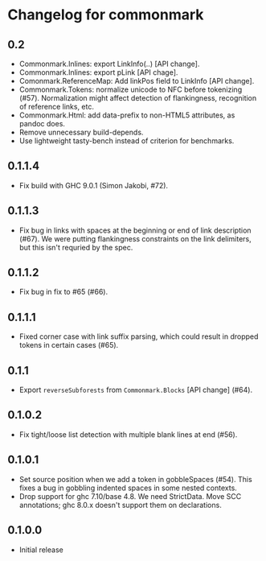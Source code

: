 # Changelog for commonmark

## 0.2

* Commonmark.Inlines: export LinkInfo(..) [API change].
* Commonmark.Inlines: export pLink [API chage].
* Comonmark.ReferenceMap: Add linkPos field to LinkInfo [API change].
* Commonmark.Tokens: normalize unicode to NFC before tokenizing (#57).
  Normalization might affect detection of flankingness, recognition
  of reference links, etc.
* Commonmark.Html:  add data-prefix to non-HTML5 attributes, as pandoc does.
* Remove unnecessary build-depends.
* Use lightweight tasty-bench instead of criterion for benchmarks.

## 0.1.1.4

* Fix build with GHC 9.0.1 (Simon Jakobi, #72).

## 0.1.1.3

* Fix bug in links with spaces at the beginning or end of
  link description (#67).  We were putting flankingness constraints
  on the link delimiters, but this isn't requried by the spec.

## 0.1.1.2

* Fix bug in fix to #65 (#66).

## 0.1.1.1

* Fixed corner case with link suffix parsing, which could result
  in dropped tokens in certain cases (#65).

## 0.1.1

* Export `reverseSubforests` from `Commonmark.Blocks` [API change] (#64).

## 0.1.0.2

* Fix tight/loose list detection with multiple blank lines at end (#56).

## 0.1.0.1

* Set source position when we add a token in gobbleSpaces (#54).
  This fixes a bug in gobbling indented spaces in some nested contexts.
* Drop support for ghc 7.10/base 4.8.  We need StrictData.
  Move SCC annotations; ghc 8.0.x doesn't support them on declarations.

## 0.1.0.0

* Initial release
